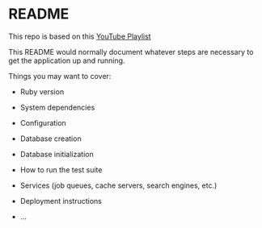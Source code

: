 # README

This repo is based on this [YouTube Playlist](https://www.youtube.com/watch?v=gTR6lx00Nac&list=PLqsayW8DhUmuvgOX08aXYk6Y-HGrdYg20)

This README would normally document whatever steps are necessary to get the
application up and running.

Things you may want to cover:

* Ruby version

* System dependencies

* Configuration

* Database creation

* Database initialization

* How to run the test suite

* Services (job queues, cache servers, search engines, etc.)

* Deployment instructions

* ...
